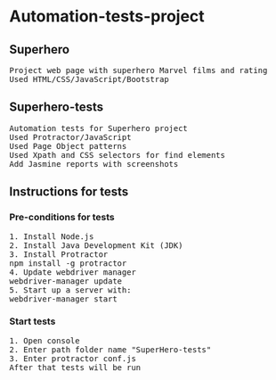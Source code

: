 # Automation-tests-project

<h2> Superhero </h2> 
<pre>Project web page with superhero Marvel films and rating
Used HTML/CSS/JavaScript/Bootstrap </pre>

<h2> Superhero-tests </h2>
<pre>Automation tests for Superhero project 
Used Protractor/JavaScript 
Used Page Object patterns
Used Xpath and CSS selectors for find elements 
Add Jasmine reports with screenshots </pre>


<h2> Instructions for tests </h2>

<h3> Pre-conditions for tests </h3>

<pre>
1. Install Node.js
2. Install Java Development Kit (JDK)
3. Install Protractor
npm install -g protractor
4. Update webdriver manager
webdriver-manager update
5. Start up a server with:
webdriver-manager start
</pre>


<h3> Start tests </h3>
<pre>
1. Open console
2. Enter path folder name "SuperHero-tests"
3. Enter protractor conf.js
After that tests will be run
</pre>
